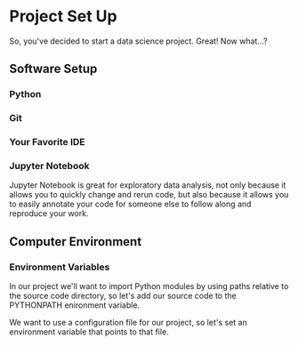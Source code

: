 # Project Set Up

So, you've decided to start a data science project. Great! Now what...?

## Software Setup

### Python

### Git

### Your Favorite IDE

### Jupyter Notebook

Jupyter Notebook is great for exploratory data analysis, not only because it allows you to quickly change and rerun code, but also because it allows you to easily annotate your code for someone else to follow along and reproduce your work.

## Computer Environment

### Environment Variables

In our project we'll want to import Python modules by using paths relative to the source code directory, so let's add our source code to the PYTHONPATH enironment variable.

We want to use a configuration file for our project, so let's set an environment variable that points to that file.



